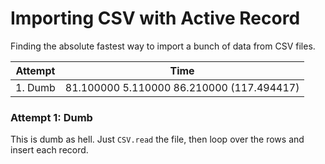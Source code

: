 # Importing CSV with Active Record

Finding the absolute fastest way to import a bunch of data from CSV files.

| Attempt | Time                                          |
|---------|-----------------------------------------------|
| 1. Dumb |  81.100000   5.110000  86.210000 (117.494417) |

### Attempt 1: Dumb

This is dumb as hell. Just `CSV.read` the file, then loop over the rows and insert each record.
